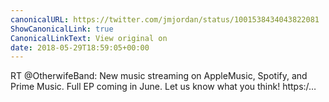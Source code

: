 ```yaml
---
canonicalURL: https://twitter.com/jmjordan/status/1001538434043822081
ShowCanonicalLink: true
CanonicalLinkText: View original on
date: 2018-05-29T18:59:05+00:00
---
```

RT @OtherwifeBand: New music streaming on AppleMusic, Spotify, and Prime Music. Full EP coming in June. Let us know what you think! https:/…